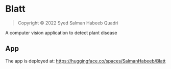 # Blatt

> Copyright ©️ 2022 Syed Salman Habeeb Quadri

A computer vision application to detect plant disease

## App

The app is deployed at: https://huggingface.co/spaces/SalmanHabeeb/Blatt
